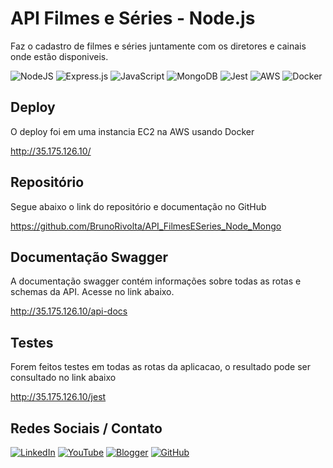 # API Filmes e Séries - Node.js

Faz o cadastro de filmes e séries juntamente com os diretores e cainais onde estão disponiveis.

![NodeJS](https://img.shields.io/badge/node.js-%23323330?style=for-the-badge&logo=node.js&logoColor=%23339933) 
![Express.js](https://img.shields.io/badge/express.js-%23323330.svg?style=for-the-badge&logo=express&logoColor=white)
![JavaScript](https://img.shields.io/badge/javascript-%23323330.svg?style=for-the-badge&logo=javascript&logoColor=%23F7DF1E) 
![MongoDB](https://img.shields.io/badge/MongoDB-%23323330.svg?style=for-the-badge&logo=mongodb&logoColor=%2347A248) 
![Jest](https://img.shields.io/badge/jest-%23323330.svg?style=for-the-badge&logo=jest&logoColor=%23C21325)
![AWS](https://img.shields.io/badge/AWS-%23323330.svg?style=for-the-badge&logo=AmazonAWS&logoColor=%23FF9900)
![Docker](https://img.shields.io/badge/docker-%23323330.svg?style=for-the-badge&logo=docker&logoColor=%232496ED)


## Deploy

O deploy foi em uma instancia EC2 na AWS usando Docker

http://35.175.126.10/


## Repositório

Segue abaixo o link do repositório e documentação no GitHub 

https://github.com/BrunoRivolta/API_FilmesESeries_Node_Mongo


## Documentação Swagger

A documentação swagger contém informações sobre todas as rotas e schemas da API.
Acesse no link abaixo.

http://35.175.126.10/api-docs


## Testes

Forem feitos testes em todas as rotas da aplicacao, o resultado pode ser consultado no link abaixo

http://35.175.126.10/jest


## Redes Sociais / Contato

[![LinkedIn](https://img.shields.io/badge/LinkedIn-%230077B5.svg?logo=linkedin&logoColor=white)](https://www.linkedin.com/in/brunorivolta/)
[![YouTube](https://img.shields.io/badge/YouTube-%23FF0000.svg?logo=YouTube&logoColor=white)](https://www.youtube.com/channel/UC6XJ3aQvFBU7gqHvebolwJQ) 
[![Blogger](https://img.shields.io/badge/Blogger-%23FF5722.svg?logo=Blogger&logoColor=white)](https://devrivolta.blogspot.com/) 
[![GitHub](https://img.shields.io/badge/GitHub-%23FFFFFF.svg?logo=GitHub&logoColor=black)](https://github.com/BrunoRivolta) 
